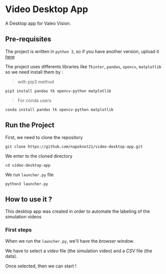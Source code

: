 # Video Desktop App

A Desktop app for Valeo Vision.

## Pre-requisites

The project is written in ```python 3```, so if you have another version, upload it [here](https://www.python.org/downloads/)

The project uses differents libraries like ```Tkinter```,  ```pandas```, ```opencv```, ```matplotlib``` so we need install them by :
> with pip3 method
```
pip3 install pandas tk opencv-python matplotlib
```
> For conda users
```
conda install pandas tk opencv-python matplotlib
```

## Run the Project

First, we need to clone the repository
```
git clone https://github.com/napoknot21/video-desktop-app.git
```
We enter to the cloned directory
```
cd video-desktop-app
```
We run ```launcher.py``` file 
```
python3 launcher.py
```

## How to use it ?
This desktop app was created in order to automate the labeling of the simulation videos

### First steps 
When we run the ```launcher.py```, we'll have the *browser window*.

We have to select a *video* file (the simulation video) and a *CSV* file (the data).

Once selected, then we can start !
